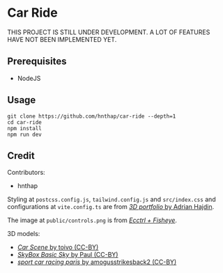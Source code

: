 # Car Ride

THIS PROJECT IS STILL UNDER DEVELOPMENT. A LOT OF FEATURES HAVE NOT BEEN IMPLEMENTED YET.

## Prerequisites

* NodeJS

## Usage

```{bash}
git clone https://github.com/hnthap/car-ride --depth=1
cd car-ride
npm install
npm run dev
```

## Credit

Contributors:

* hnthap

Styling at `postcss.config.js`, `tailwind.config.js` and `src/index.css` and configurations at `vite.config.ts` are from [*3D portfolio* by Adrian Hajdin](https://github.com/adrianhajdin/3D_portfolio).

The image at `public/controls.png` is from [*Ecctrl + Fisheye*](https://codesandbox.io/s/nvk9pf).

3D models:

* [*Car Scene* by toivo (CC-BY)](https://skfb.ly/6uSoM)
* [*SkyBox Basic Sky* by Paul (CC-BY)](https://skfb.ly/oIHQL)
* [*sport car racing paris* by amogusstrikesback2 (CC-BY)](https://skfb.ly/oIME6)
